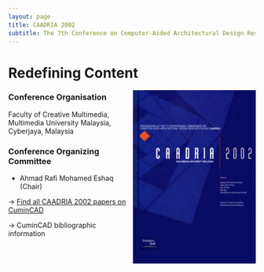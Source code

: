 ```yaml
---
layout: page
title: CAADRIA 2002
subtitle: The 7th Conference on Computer-Aided Architectural Design Research in Asia. 2002. Cyberjaya, Malaysia.
---
```


# Redefining Content

<img src="./caadria_cover_2002.jpg" width="250" align="right" />

### Conference Organisation
Faculty of Creative Multimedia, Multimedia University Malaysia, Cyberjaya, Malaysia

### Conference Organizing Committee
* Ahmad Rafi Mohamed Eshaq (Chair)

&rarr; [Find all CAADRIA 2002 papers on CuminCAD](http://papers.cumincad.org/cgi-bin/works/Search?search=series%3ACAADRIA+year%3A2002)

&rarr; CuminCAD bibliographic information
